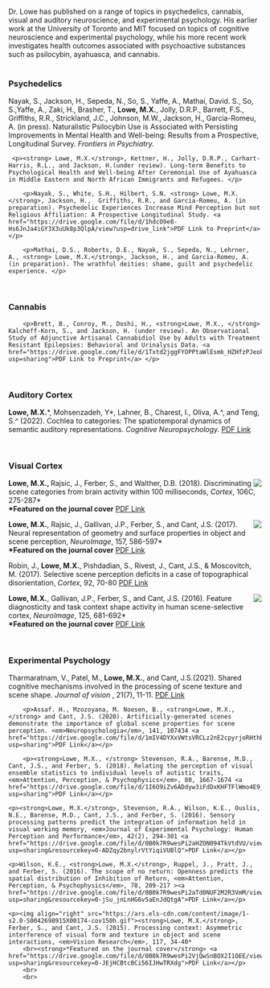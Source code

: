 <html> 
	<head>
	<title>Matthew X. Lowe</title>
	</head>
	<body>
<br>
<br>
<br>

Dr. Lowe has published on a range of topics in psychedelics, cannabis, visual and auditory neuroscience, and experimental psychology. His earlier work at the University of Toronto and MIT focused on topics of cognitive neuroscience and experimental psychology, while his more recent work investigates health outcomes associated with psychoactive substances such as psilocybin, ayahuasca, and cannabis.
<br>
<br>
  
<h3>Psychedelics</h3>
					<p>Nayak, S., Jackson, H., Sepeda, N., So, S., Yaffe, A., Mathai, David. S., So, S.,Yaffe, A., Zaki, H., Brasher, T., <strong> Lowe, M.X.</strong>, Jolly, D.R.P.,  Barrett, F.S., Griffiths, R.R., Strickland, J.C., Johnson, M.W., Jackson, H., Garcia-Romeu, A. (in press). Naturalistic Psilocybin Use is Associated with Persisting Improvements in Mental Health and Well-being: Results from a Prospective, Longitudinal Survey. <em>Frontiers in Psychiatry.</em> </p> 
     
     <p><strong> Lowe, M.X.</strong>, Kettner, H., Jolly, D.R.P., Carhart-Harris, R.L., and Jackson, H.(under review). Long-term Benefits to Psychological Health and Well-being After Ceremonial Use of Ayahuasca in Middle Eastern and North African Immigrants and Refugees. </p>
		
		<p>Nayak, S., White, S.H., Hilbert, S.N. <strong> Lowe, M.X.</strong>, Jackson, H.,  Griffiths, R.R., and Garcia-Romeu, A. (in preparation). Psychedelic Experiences Increase Mind Perception but not Religious Affiliation: A Prospective Longitudinal Study. <a href="https://drive.google.com/file/d/1hdcO9e8-Hs6JnJa4iGY3X3uUk8p3QlpA/view?usp=drive_link">PDF Link to Preprint</a> </p>

  		<p>Mathai, D.S., Roberts, D.E., Nayak, S., Sepeda, N., Lehrner, A., <strong> Lowe, M.X.</strong>, Jackson, H., and Garcia-Romeu, A. (in preparation). The wrathful deities: shame, guilt and psychedelic experience. </p>
<br>


  <h3>Cannabis</h3>
		
		<p>Brett, B., Conroy, M., Doshi, H., <strong>Lowe, M.X., </strong> Kalcheff-Korn, S., and Jackson, H. (under review). An Observational Study of Adjunctive Artisanal Cannabidiol Use by Adults with Treatment Resistant Epilepsies: Behavioral and Urinalysis Data. <a href="https://drive.google.com/file/d/1Txtd2jggFYOPPtaWlEsmk_HZHfzPJeok/view?usp=sharing">PDF Link to Preprint</a> </p> 

  <br>
<h3>Auditory Cortex</h3>

<p><strong>Lowe, M.X.</strong>*, Mohsenzadeh, Y*, Lahner, B., Charest, I., Oliva, A.^, and Teng, S.^ (2022). Cochlea to categories: The spatiotemporal dynamics of semantic auditory representations. <em>Cognitive Neuropsychology. </em><a href="https://drive.google.com/file/d/1QMwy9DS5p4gR-Uauj61pYtUBe7QUpW2_/view?usp=sharing">PDF Link</a> </p>

<br>

<h3>Visual Cortex</h3>

<p><img align="right" src="https://ars.els-cdn.com/content/image/1-s2.0-S0010945218X00070-cov150h.gif"> <p><strong>Lowe, M.X., </strong> Rajsic, J., Ferber, S., and Walther, D.B. (2018). Discriminating scene categories from brain activity within 100 milliseconds, <em>Cortex</em>, 106C, 275-287*
		<br><strong>*Featured on the journal cover</strong> <a href="https://drive.google.com/file/d/1BLLHLRK4jqbsN6x92eggpSorurFbD0lc/view?usp=sharing">PDF Link</a></p>

  <p><img align="right" src="https://ars.els-cdn.com/content/image/1-s2.0-S1053811917X00116-cov150h.gif"> <strong>Lowe, M.X.</strong>, Rajsic, J., Gallivan, J.P., Ferber, S., and Cant, J.S. (2017). Neural representation of geometry and surface properties in object and scene perception, <em>NeuroImage</em>, 157, 586-597* 
	<br><strong>*Featured on the journal cover</strong> <a href="https://drive.google.com/file/d/0B0k7R9wesPi2bTA5czZzQ2lCUm8/view?usp=sharing&resourcekey=0-cq0bNlyt5E6fOyHU1Q1YuQ">PDF Link</a></p>

 <p>Robin, J., <strong>Lowe, M.X.</strong>, Pishdadian, S., Rivest, J., Cant, J.S., & Moscovitch, M. (2017). Selective scene perception deficits in a case of topographical disorientation, <em>Cortex</em>, 92, 70-80 <a href="https://drive.google.com/file/d/0B0k7R9wesPi2aFhBcXA5dmNKSUE/view?usp=sharing&resourcekey=0-OFZKp4R1DwIpnsoZfaoWlQ">PDF Link</a></p>

<p><img align="right" src="https://ars.els-cdn.com/content/image/1-s2.0-S1053811915X00188-cov150h.gif"> <strong>Lowe, M.X.</strong>, Gallivan, J.P., Ferber, S., and Cant, J.S. (2016). Feature diagnosticity and task context shape activity in human scene-selective cortex, <em>NeuroImage</em>, 125, 681-692* 
		<br><strong>*Featured on the journal cover</strong> <a href="https://drive.google.com/file/d/0B0k7R9wesPi2V2M5NnAwWmJwazg/view?usp=sharing&resourcekey=0-Q7B9YE6gD538r5oDaYPEsQ">PDF Link</a></p>

  <br>

<h3>Experimental Psychology</h3>

  <p>Tharmaratnam, V., Patel, M., <strong>Lowe, M.X.</strong>, and Cant, J.S.(2021). Shared cognitive mechanisms involved in the processing of scene texture and scene shape. <em> Journal of vision </em>, 21(7), 11-11. <a href="https://drive.google.com/file/d/1xdWr8yVReKOrtQwWXaedjn2wKqixrHQF/view?usp=sharing">PDF Link</a></p>

		<p>Assaf. H., Mzozoyana, M. Noesen, B., <strong>Lowe, M.X., </strong> and Cant, J.S. (2020). Artificially-generated scenes demonstrate the importance of global scene properties for scene perception. <em>Neuropsychologia</em>, 141, 107434 <a href="https://drive.google.com/file/d/1mIV4DYXxVWtsVRCLz2nE2cpyrjoRHthB/view?usp=sharing">PDF Link</a></p>

  		<p><strong>Lowe, M.X., </strong> Stevenson, R.A., Barense, M.D., Cant, J.S., and Ferber, S. (2018). Relating the perception of visual ensemble statistics to individual levels of autistic traits, <em>Attention, Perception, & Psychophysics</em>, 80, 1667-1674 <a href="https://drive.google.com/file/d/1I6O9iZv6ADdyw3iFdDxKHFTFlWmo4E9_/view?usp=sharing">PDF Link</a></p>

	<p><strong>Lowe, M.X.</strong>, Stevenson, R.A., Wilson, K.E., Ouslis, N.E., Barense, M.D., Cant, J.S., and Ferber, S. (2016). Sensory processing patterns predict the integration of information held in visual working memory, <em>Journal of Experimental Psychology: Human Perception and Performance</em>, 42(2), 294-301 <a href="https://drive.google.com/file/d/0B0k7R9wesPi2aHZON094TkVtdVU/view?usp=sharing&resourcekey=0-ADZqy2bnylrVtYiqiVUBlQ">PDF Link</a></p>
	
	<p>Wilson, K.E., <strong>Lowe, M.X.</strong>, Ruppel, J., Pratt, J., and Ferber, S. (2016). The scope of no return: Openness predicts the spatial distribution of Inhibition of Return, <em>Attention, Perception, & Psychophysics</em>, 78, 209-217 ><a href="https://drive.google.com/file/d/0B0k7R9wesPi2aTd0NUF2M2R3VmM/view?usp=sharing&resourcekey=0-jSu_jnLnHG6v5aEnJdQtgA">PDF Link</a></p>
		
	<p><img align="right" src="https://ars.els-cdn.com/content/image/1-s2.0-S0042698915X00174-cov150h.gif"><strong>Lowe, M.X.</strong>, Ferber, S., and Cant, J.S. (2015). Processing context: Asymmetric interference of visual form and texture in object and scene interactions, <em>Vision Research</em>, 117, 34-40*	
		<br><strong>*Featured on the journal cover</strong> <a href="https://drive.google.com/file/d/0B0k7R9wesPi2VjQwSnBOX2I1OEE/view?usp=sharing&resourcekey=0-JEjHCBtcBCi56IJHwTRXdg">PDF Link</a></p>
		<br>
		<br>  

  
